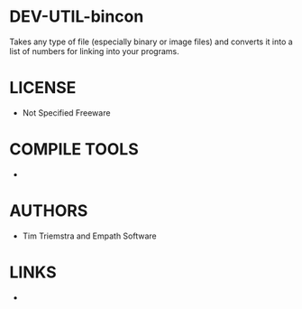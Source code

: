 DEV-UTIL-bincon
===============

Takes any type of file (especially binary or image files) and converts it into a list of numbers for linking into your programs.

LICENSE
===============
* Not Specified Freeware

COMPILE TOOLS
===============
* 
 
AUTHORS
===============
* Tim Triemstra and Empath Software

LINKS
===============
* 

